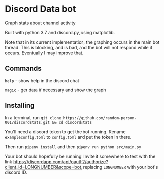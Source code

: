 # Discord Data bot
Graph stats about channel activity

Built with python 3.7 and discord.py, using matplotlib.

Note that in its current implementation, the graphing occurs in the main bot thread.  This is blocking, and is bad, and the bot will not respond while it occurs.  Eventually I may improve that.

## Commands
`help` - show help in the discord chat

`magic` - get data if necessary and show the graph


## Installing
In a terminal, run `git clone https://github.com/random-person-001/discordstats.git && cd discordstats`

You'll need a discord token to get the bot running. Rename `exampleconfig.toml` to `config.toml` and put the token in there.

Then run
`pipenv install` and then `pipenv run python src/main.py`

Your bot should hopefully be running!  Invite it somewhere to test with the link https://discordapp.com/api/oauth2/authorize?client_id=LONGNUMBER&scope=bot, replacing `LONGNUMBER` with your bot's discord ID.